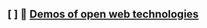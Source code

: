 ## [ ] 📂 __[Demos of open web technologies](https://github.com/mdn/content/blob/main/files/en-us/web/demos_of_open_web_technologies/index.html)__


